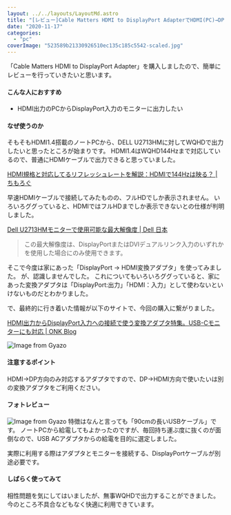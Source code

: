 ```yaml
---
layout: ../../layouts/LayoutMd.astro
title: "[レビュー]Cable Matters HDMI to DisplayPort AdapterでHDMI(PC)→DP(モニター)出力"
date: "2020-11-17"
categories: 
  - "pc"
coverImage: "523589b21330926510ec135c185c5542-scaled.jpg"
---
```


「Cable Matters HDMI to DisplayPort Adapter」を購入しましたので、簡単にレビューを行っていきたいと思います。

#### こんな人におすすめ

- HDMI出力のPCからDisplayPort入力のモニターに出力したい

#### なぜ使うのか

そもそもHDMI1.4搭載のノートPCから、DELL U2713HMに対してWQHDで出力したいと思ったところが始まりです。 HDMI1.4はWQHD144Hzまで対応しているので、普通にHDMIケーブルで出力できると思っていました。

[HDMI規格と対応してるリフレッシュレートを解説：HDMIで144Hzは映る？ \| ちもろぐ](https://chimolog.co/bto-gaming-monitor-hdmi/)

早速HDMIケーブルで接続してみたものの、フルHDでしか表示されません。 いろいろググっていると、HDMIではフルHDまでしか表示できないとの仕様が判明しました。

[Dell U2713HMモニターで使用可能な最大解像度 \| Dell 日本](https://www.dell.com/support/kbdoc/ja-jp/000129100/%E6%9C%80%E5%A4%A7%E8%A7%A3%E5%83%8F%E5%BA%A6-dell-u2713hm-%E3%83%A2%E3%83%8B%E3%82%BF%E3%83%BC%E3%82%92%E4%BD%BF%E7%94%A8%E3%81%A7%E3%81%8D%E3%81%BE%E3%81%99)

> この最大解像度は、DisplayPortまたはDVIデュアルリンク入力のいずれかを使用した場合にのみ使用できます。

そこで今度は家にあった「DisplayPort → HDMI変換アダプタ」を使ってみました。 が、認識しませんでした。 これについてもいろいろググっていると、家にあった変換アダプタは「DisplayPort:出力」「HDMI：入力」として使わないといけないものだとわかりました。

で、最終的に行き着いた情報が以下のサイトで、今回の購入に繋がりました。

[HDMI出力からDisplayPort入力への接続で使う変換アダプタ特集。USB\-Cモニターにも対応 \| ONK Blog](https://blog.onk164.net/archives/949.html)

![Image from Gyazo](/archive/images/205347cf8e5a1be56f5e0f099fb55db4.png)

#### 注意するポイント

HDMI→DP方向のみ対応するアダプタですので、DP→HDMI方向で使いたいは別の変換アダプタをご利用ください。

#### フォトレビュー

![Image from Gyazo](/archive/images/1117fe1d70cf4e90c70a60ee730142d9.jpg)
特徴はなんと言っても「90cmの長いUSBケーブル」です。 ノートPCから給電してもよかったのですが、毎回持ち運ぶ度に抜くのが面倒なので、USB ACアダプタからの給電を目的に選定しました。

実際に利用する際はアダプタとモニターを接続する、DisplayPortケーブルが別途必要です。

#### しばらく使ってみて

相性問題を気にしてはいましたが、無事WQHDで出力することができました。 今のところ不具合などもなく快適に利用できています。

<div data-vc_mylinkbox_id="889318553"></div>
